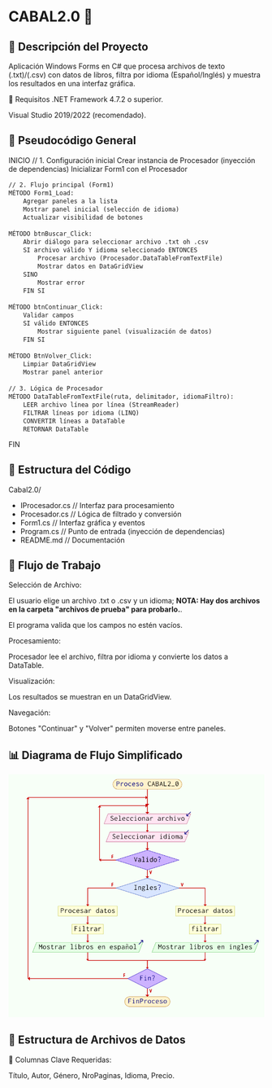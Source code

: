 # CABAL2.0 📖 
## 🚀 Descripción del Proyecto
Aplicación Windows Forms en C# que procesa archivos de texto (.txt)/(.csv) con datos de libros, filtra por idioma (Español/Inglés) y muestra los resultados en una interfaz gráfica.

🔧 Requisitos
.NET Framework 4.7.2 o superior.

Visual Studio 2019/2022 (recomendado).

## 🧠 Pseudocódigo General

INICIO
    // 1. Configuración inicial
    Crear instancia de Procesador (inyección de dependencias)
    Inicializar Form1 con el Procesador

    // 2. Flujo principal (Form1)
    MÉTODO Form1_Load:
        Agregar paneles a la lista
        Mostrar panel inicial (selección de idioma)
        Actualizar visibilidad de botones

    MÉTODO btnBuscar_Click:
        Abrir diálogo para seleccionar archivo .txt oh .csv
        SI archivo válido Y idioma seleccionado ENTONCES
            Procesar archivo (Procesador.DataTableFromTextFile)
            Mostrar datos en DataGridView
        SINO
            Mostrar error
        FIN SI

    MÉTODO btnContinuar_Click:
        Validar campos
        SI válido ENTONCES
            Mostrar siguiente panel (visualización de datos)
        FIN SI

    MÉTODO BtnVolver_Click:
        Limpiar DataGridView
        Mostrar panel anterior

    // 3. Lógica de Procesador
    MÉTODO DataTableFromTextFile(ruta, delimitador, idiomaFiltro):
        LEER archivo línea por línea (StreamReader)
        FILTRAR líneas por idioma (LINQ)
        CONVERTIR líneas a DataTable
        RETORNAR DataTable
FIN

## 📂 Estructura del Código
Cabal2.0/
- IProcesador.cs            // Interfaz para procesamiento
- Procesador.cs             // Lógica de filtrado y conversión
- Form1.cs                  // Interfaz gráfica y eventos
- Program.cs                // Punto de entrada (inyección de dependencias)
- README.md                 // Documentación

## 🔄 Flujo de Trabajo
Selección de Archivo:

El usuario elige un archivo .txt o .csv y un idioma; **NOTA: Hay dos archivos en la carpeta "archivos de prueba" para probarlo.**.

El programa valida que los campos no estén vacíos.

Procesamiento:

Procesador lee el archivo, filtra por idioma y convierte los datos a DataTable.

Visualización:

Los resultados se muestran en un DataGridView.

Navegación:

Botones "Continuar" y "Volver" permiten moverse entre paneles.

## 📊 Diagrama de Flujo Simplificado

![Diagrama](Diagrama.png)

## 📝 Estructura de Archivos de Datos

🔑 Columnas Clave Requeridas: 

Título, Autor, Género, NroPaginas, Idioma, Precio.
